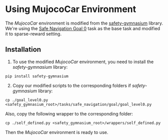 # Using MujocoCar Environment

The *MujocoCar* environment is modified from the [safety-gymnasium](https://github.com/PKU-Alignment/safety-gymnasium) library. We're using the [Safe Navigation Goal 0](https://safety-gymnasium.readthedocs.io/en/latest/environments/safe_navigation/goal.html#goal0) task as the base task and modified it to sparse-reward setting.

## Installation

1. To use the modified *MujocoCar* environment, you need to install the *safety-gymnasium* library:

```shell
pip install safety-gymnasium
```

2. Copy our modified scripts to the corresponding folders if *safety-gymnasium* library:

```shell
cp ./goal_level0.py <safety_gymnasium_root>/tasks/safe_navigation/goal/goal_level0.py
```

Also, copy the following wrapper to the corresponding folder:

```shell
cp ./self_defined.py <safety_gymnasium_root>/wrappers/self_defined.py
```

Then the *MujocoCar* environment is ready to use.